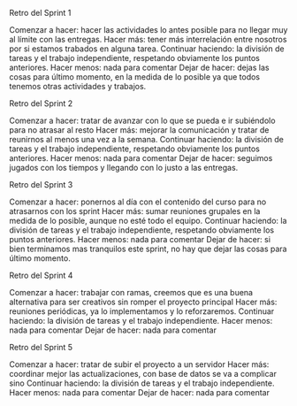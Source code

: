 Retro del Sprint 1

Comenzar a hacer: hacer las actividades lo antes posible para no llegar muy al límite con las entregas.
Hacer más: tener más interrelación entre nosotros por si estamos trabados en alguna tarea.
Continuar haciendo: la división de tareas y el trabajo independiente, respetando obviamente los puntos anteriores.
Hacer menos: nada para comentar
Dejar de hacer: dejas las cosas para último momento, en la medida de lo posible ya que todos tenemos otras actividades y trabajos.

Retro del Sprint 2

Comenzar a hacer: tratar de avanzar con lo que se pueda e ir subiéndolo para no atrasar al resto
Hacer más: mejorar la comunicación y tratar de reunirnos al menos una vez a la semana.
Continuar haciendo: la división de tareas y el trabajo independiente, respetando obviamente los puntos anteriores.
Hacer menos: nada para comentar
Dejar de hacer: seguimos jugados con los tiempos y llegando con lo justo a las entregas.

Retro del Sprint 3

Comenzar a hacer: ponernos al día con el contenido del curso para no atrasarnos con los sprint
Hacer más: sumar reuniones grupales en la medida de lo posible, aunque no esté todo el equipo.
Continuar haciendo: la división de tareas y el trabajo independiente, respetando obviamente los puntos anteriores.
Hacer menos: nada para comentar
Dejar de hacer: si bien terminamos mas tranquilos este sprint, no hay que dejar las cosas para último momento.


Retro del Sprint 4

Comenzar a hacer: trabajar con ramas, creemos que es una buena alternativa para ser creativos sin romper el proyecto principal
Hacer más: reuniones periódicas, ya lo implementamos y lo reforzaremos.
Continuar haciendo: la división de tareas y el trabajo independiente.
Hacer menos: nada para comentar
Dejar de hacer: nada para comentar

Retro del Sprint 5

Comenzar a hacer: tratar de subir el proyecto a un servidor
Hacer más: coordinar mejor las actualizaciones, con base de datos se va a complicar sino
Continuar haciendo: la división de tareas y el trabajo independiente.
Hacer menos: nada para comentar
Dejar de hacer: nada para comentar